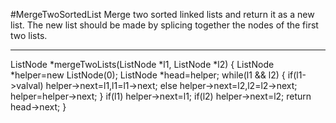 #MergeTwoSortedList
Merge two sorted linked lists and return it as a new list. 
The new list should be made by splicing together the nodes of the first two lists.


---



ListNode *mergeTwoLists(ListNode *l1, ListNode *l2) 
{
        ListNode *helper=new ListNode(0);
        ListNode *head=helper;
        while(l1 && l2)
        {
             if(l1->val<l2->val) 
                helper->next=l1,l1=l1->next;
             else 
                helper->next=l2,l2=l2->next;
             helper=helper->next;
        }
        if(l1) helper->next=l1;
        if(l2) helper->next=l2;
        return head->next;
}
